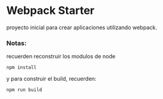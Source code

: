 # Webpack Starter

proyecto inicial para crear aplicaciones utilizando webpack.

### Notas:
recuerden reconstruir los modulos de node
```
npm install
```
y para construir el build, recuerden:
```
npm run build
```